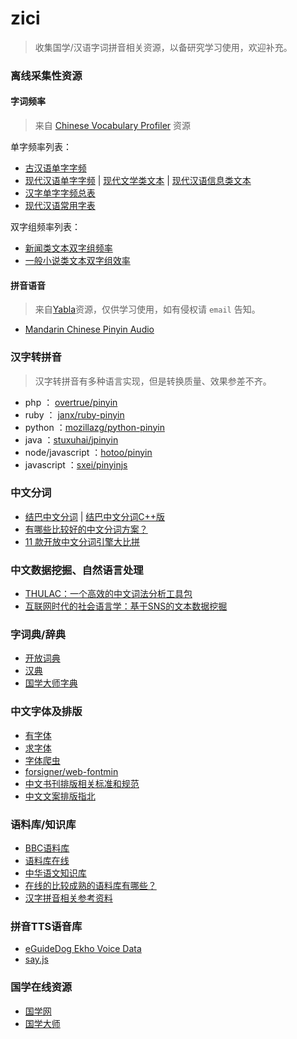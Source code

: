 # zici 

>	收集国学/汉语字词拼音相关资源，以备研究学习使用，欢迎补充。

### 离线采集性资源

#### 字词频率

>	来自 [Chinese Vocabulary Profiler](http://lingua.mtsu.edu/chinese-computing/vp/index.php) 资源

单字频率列表：

- [古汉语单字字频](data/lingua.mtsu.edu/char_classical.txt) 
- [现代汉语单字字频](data/lingua.mtsu.edu/char_modern.txt) | [现代文学类文本](data/lingua.mtsu.edu/char_imaginative_modern.txt) | [现代汉语信息类文本](data/lingua.mtsu.edu/char_informative_modern.txt)
- [汉字单字字频总表](data/lingua.mtsu.edu/char_combined.txt)
- [现代汉语常用字表](data/lingua.mtsu.edu/xdhy_fre_char.txt)

双字组频率列表：

- [新闻类文本双字组频率](data/lingua.mtsu.edu/news_bigram.txt)
- [一般小说类文本双字组效率](data/lingua.mtsu.edu/normal_novel_bigram.txt)

#### 拼音语音

>	来自[Yabla](https://chinese.yabla.com/chinese-pinyin-chart.php)资源，仅供学习使用，如有侵权请 `email` 告知。

- [Mandarin Chinese Pinyin Audio](data/pinyin/audio/alicia.zip)

### 汉字转拼音

>	汉字转拼音有多种语言实现，但是转换质量、效果参差不齐。

- php ： [overtrue/pinyin](https://github.com/overtrue/pinyin)
- ruby ： [janx/ruby-pinyin](https://github.com/janx/ruby-pinyin)
- python ：[mozillazg/python-pinyin](https://github.com/mozillazg/python-pinyin)
- java ：[stuxuhai/jpinyin](https://github.com/stuxuhai/jpinyin)
- node/javascript ：[hotoo/pinyin](https://github.com/hotoo/pinyin)
- javascript ：[sxei/pinyinjs](https://github.com/sxei/pinyinjs)

### 中文分词

- [结巴中文分词](https://github.com/fxsjy/jieba) | [结巴中文分词C++版](https://github.com/yanyiwu/cppjieba)
- [有哪些比较好的中文分词方案？](https://www.zhihu.com/question/19578687)
- [ 11 款开放中文分词引擎大比拼](https://ruby-china.org/topics/28000)

### 中文数据挖掘、自然语言处理

- [THULAC：一个高效的中文词法分析工具包](http://thulac.thunlp.org/)
- [互联网时代的社会语言学：基于SNS的文本数据挖掘](http://www.matrix67.com/blog/archives/5044)


### 字词典/辞典

- [开放词典](http://kaifangcidian.com/)
- [汉典](http://www.zdic.net/)
- [国学大师字典](http://www.guoxuedashi.com/zidian/)

### 中文字体及排版

- [有字体](https://www.youziku.com/)
- [求字体](http://www.qiuziti.com)
- [字体爬虫](https://github.com/aui/font-spider)
- [forsigner/web-fontmin ](https://github.com/forsigner/web-fontmin)
- [中文书刊排版相关标准和规范](https://github.com/Haixing-Hu/typesetting-standard)
- [中文文案排版指北](https://github.com/sparanoid/chinese-copywriting-guidelines)

### 语料库/知识库

- [BBC语料库](http://bcc.blcu.edu.cn/)
- [语料库在线](http://www.aihanyu.org/cncorpus/index.aspx)
- [中华语文知识库](http://www.zhonghuayuwen.org/)
- [在线的比较成熟的语料库有哪些？](https://www.zhihu.com/question/20447189)
- [汉字拼音相关参考资料](https://github.com/overtrue/pinyin-resources)

### 拼音TTS语音库

- [eGuideDog  Ekho Voice Data ](https://sourceforge.net/projects/e-guidedog/files/Ekho%20Voice%20Data/0.2/)
- [say.js](https://github.com/Marak/say.js)

### 国学在线资源

- [国学网](http://www.guoxue.com)
- [国学大师](http://www.guoxuedashi.com/)





